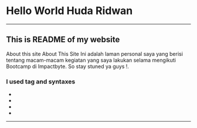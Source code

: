 # Hello World Huda Ridwan

--------------------------------------------------------------------------------

## This is README of my website

About this site About This Site Ini adalah laman personal saya yang berisi tentang macam-macam kegiatan yang saya lakukan selama mengikuti Bootcamp di Impactbyte. So stay stuned ya guys !.

### I used tag and syntaxes 
- <html>
- <head>
- <body>
- <footer>
--------------------------------------------------------------------------------
